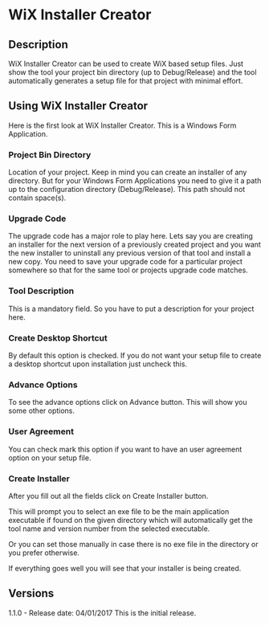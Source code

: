 # WiX Installer Creator

## Description
WiX Installer Creator can be used to create WiX based setup files. Just show the tool your project bin directory (up to Debug/Release) and the tool automatically generates a setup file for that project with minimal effort.

## Using WiX Installer Creator
Here is the first look at WiX Installer Creator. This is a Windows Form Application.
 
### Project Bin Directory
Location of your project. Keep in mind you can create an installer of any directory. But for your Windows Form Applications you need to give it a path up to the configuration directory (Debug/Release).
This path should not contain space(s).

### Upgrade Code
The upgrade code has a major role to play here. Lets say you are creating an installer for the next version of a previously created project and you want the new installer to uninstall any previous version of that tool and install a new copy. You need to save your upgrade code for a particular project somewhere so that for the same tool or projects upgrade code matches.

### Tool Description
This is a mandatory field. So you have to put a description for your project here.

### Create Desktop Shortcut
By default this option is checked. If you do not want your setup file to create a desktop shortcut upon installation just uncheck this.

### Advance Options
To see the advance options click on Advance button. This will show you some other options.
 
### User Agreement
You can check mark this option if you want to have an user agreement option on your setup file.

### Create Installer
After you fill out all the fields click on Create Installer button.
 
This will prompt you to select an exe file to be the main application executable if found on the given directory which will automatically get the tool name and version number from the selected executable.
 
Or you can set those manually in case there is no exe file in the directory or you prefer otherwise.
 
If everything goes well you will see that your installer is being created.
 
## Versions
1.1.0 - Release date: 04/01/2017
This is the initial release. 

